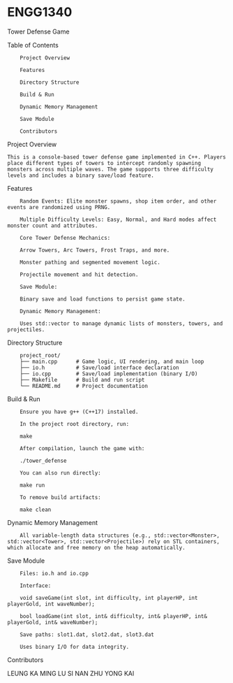 # ENGG1340
Tower Defense Game

Table of Contents

        Project Overview
        
        Features
        
        Directory Structure
        
        Build & Run
        
        Dynamic Memory Management
        
        Save Module
        
        Contributors

Project Overview

    This is a console-based tower defense game implemented in C++. Players place different types of towers to intercept randomly spawning monsters across multiple waves. The game supports three difficulty levels and includes a binary save/load feature.

Features

        Random Events: Elite monster spawns, shop item order, and other events are randomized using PRNG.
        
        Multiple Difficulty Levels: Easy, Normal, and Hard modes affect monster count and attributes.
        
        Core Tower Defense Mechanics:
        
        Arrow Towers, Arc Towers, Frost Traps, and more.
        
        Monster pathing and segmented movement logic.
        
        Projectile movement and hit detection.
        
        Save Module:
        
        Binary save and load functions to persist game state.
        
        Dynamic Memory Management:
        
        Uses std::vector to manage dynamic lists of monsters, towers, and projectiles.

Directory Structure
        
        project_root/
        ├── main.cpp      # Game logic, UI rendering, and main loop
        ├── io.h          # Save/load interface declaration
        ├── io.cpp        # Save/load implementation (binary I/O)
        ├── Makefile      # Build and run script
        └── README.md     # Project documentation

Build & Run

        Ensure you have g++ (C++17) installed.
        
        In the project root directory, run:
        
        make
        
        After compilation, launch the game with:
        
        ./tower_defense
        
        You can also run directly:
        
        make run
        
        To remove build artifacts:
        
        make clean

Dynamic Memory Management

        All variable-length data structures (e.g., std::vector<Monster>, std::vector<Tower>, std::vector<Projectile>) rely on STL containers, which allocate and free memory on the heap automatically.

Save Module

        Files: io.h and io.cpp
        
        Interface:
        
        void saveGame(int slot, int difficulty, int playerHP, int playerGold, int waveNumber);
        
        bool loadGame(int slot, int& difficulty, int& playerHP, int& playerGold, int& waveNumber);
        
        Save paths: slot1.dat, slot2.dat, slot3.dat
        
        Uses binary I/O for data integrity.

Contributors

LEUNG KA MING
LU SI NAN
ZHU YONG KAI

